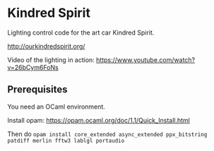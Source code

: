 Kindred Spirit
==============

Lighting control code for the art car Kindred Spirit.

http://ourkindredspirit.org/

Video of the lighting in action: https://www.youtube.com/watch?v=26bCym6FoNs

Prerequisites
-------------

You need an OCaml environment.

Install opam: https://opam.ocaml.org/doc/1.1/Quick_Install.html

Then do
`opam install core_extended async_extended ppx_bitstring patdiff merlin fftw3 lablgl portaudio`
